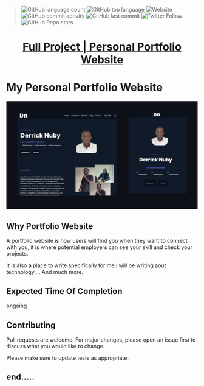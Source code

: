 > ![GitHub language count](https://img.shields.io/github/languages/count/Derrick-Nuby/My-BRAND-Derrick-Nuby)    ![GitHub top language](https://img.shields.io/github/languages/top/Derrick-Nuby/My-BRAND-Derrick-Nuby) ![Website](https://img.shields.io/website?up_message=active&url=https%3A%2F%2Fderrick-nuby.github.io%2FMy-BRAND-Derrick-Nuby%2F)  ![GitHub commit activity](https://img.shields.io/github/commit-activity/w/Derrick-Nuby/My-BRAND-Derrick-Nuby) ![GitHub last commit](https://img.shields.io/github/last-commit/Derrick-Nuby/My-BRAND-Derrick-Nuby) ![Twitter Follow](https://img.shields.io/twitter/follow/derricknuby?style=social) ![GitHub Repo stars](https://img.shields.io/github/stars/Derrick-Nuby/My-BRAND-Derrick-Nuby?style=social)



<h1 align="center">
<a href="https://derrick-nuby.github.io/My-BRAND-Derrick-Nuby/" TARGET="_blank" rel="noreferrer noopener"> Full Project | Personal Portfolio Website</a> </h1>

# My Personal Portfolio Website

![Portfolio image showcasing](./images/MyPortfolioDesign.png)

## Why Portfolio Website

A portfolio website is how users will find you when they want to connect with you, it is where potential employers can see your skill and check your projects.

It is also a place to write specifically for me i will be writing aout technology.... And much more.

## Expected Time Of Completion

ongoing

## Contributing

Pull requests are welcome. For major changes, please open an issue first
to discuss what you would like to change.

Please make sure to update tests as appropriate.

## end.....
